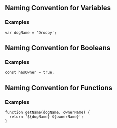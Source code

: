 
##  Naming Convention for Variables
### Examples
    var dogName = 'Droopy';

## Naming Convention for Booleans
### Examples

    const hasOwner = true;

## Naming Convention for Functions
### Examples

    function getName(dogName, ownerName) { 
      return '${dogName} ${ownerName}';
    }
